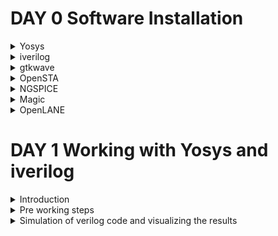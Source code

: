 # DAY 0 Software Installation
<details>
    <summary>
Yosys  
        </summary>
I installed Yosys using the following commands:  

```
$ git clone https://github.com/YosysHQ/yosys.git  
$ cd yosys-master   
$ sudo apt install make (If make is not installed please install it)   
$ sudo apt-get install build-essential clang bison flex \  
    libreadline-dev gawk tcl-dev libffi-dev git \  
    graphviz xdot pkg-config python3 libboost-system-dev \  
    libboost-python-dev libboost-filesystem-dev zlib1g-dev  
$ make config-gcc  
$ make   
$ sudo make install
```
Below is the screenshot showing successfull launch  
![Screenshot from 2023-08-01 16-03-00](https://github.com/NharikaVulchi/IIITB_ASIC_MT513/assets/83216569/fb581d7c-6b2c-46b2-bdbf-7c7918120f3d)
</details>
<details>
    <summary>
iverilog  
    </summary>
verilog is installed using the following command 

    
```
$ sudo apt-get install iverilog
```
Screenshot of successfull installation
![Screenshot from 2023-08-01 16-03-21](https://github.com/NharikaVulchi/IIITB_ASIC_MT513/assets/83216569/b8d04ceb-79a9-4d3a-aa28-5dad568500a9)
</details>
<details>
    <summary>
gtkwave
    </summary>
installation steps

    
```
$ sudo apt-get install gtkwave
```
![Screenshot from 2023-08-01 16-03-35](https://github.com/NharikaVulchi/IIITB_ASIC_MT513/assets/83216569/ae5859fc-87db-4f9d-948b-a1a20f28ed24)
![Screenshot from 2023-08-01 16-03-49](https://github.com/NharikaVulchi/IIITB_ASIC_MT513/assets/83216569/2e1bbbfd-b976-45f4-b460-92bc185b882e)

</details>

<details>
    <summary>
        OpenSTA
    </summary>
Install the dependencies using the following command:

    
```
$ sudo apt-get install cmake clang gcc tcl swig bison flex 
```   
Install OpenSTA using the below code:

```
$ git clone https://github.com/The-OpenROAD-Project/OpenSTA.git
$cd OpenSTA
$mkdir build
$cd build
$cmake ..
$make
```
Screenshot showing successful installation
![Screenshot from 2023-08-03 19-29-33](https://github.com/NharikaVulchi/IIITB_ASIC_MT513/assets/83216569/40c8e64b-f50a-4946-9738-fd40501accd8)
</details> 
<details>
    <summary>
        NGSPICE
    </summary>
Dowmload the tarball from https://sourceforge.net/projects/ngspice/files/ and use the following code to unpack and install ngspice:

```
$ tar -zxvf ngspice-40.tar.gz
$ cd ngspice-40
$ mkdir release
$ cd release
$ ../configure  --with-x --with-readline=yes --disable-debug
$ make
$ sudo make install
```
Screenshot showing successful installation:


![Screenshot from 2023-08-03 19-20-49](https://github.com/NharikaVulchi/IIITB_ASIC_MT513/assets/83216569/a56e723d-878b-444f-82c8-a7a63dd2a615)
</details>
<details>
    <summary>
        Magic
    </summary>

Install magic using the following code snippet:
```
$sudo apt-get install m4
$sudo apt-get install tcsh
$sudo apt-get install csh
$sudo apt-get install libx11-dev
$sudo apt-get install tcl-dev tk-dev
$sudo apt-get install libcairo2-dev
$sudo apt-get install mesa-common-dev libglu1-mesa-dev
$sudo apt-get install libncurses-dev
$git clone https://github.com/RTimothyEdwards/magic
$cd magic
$./configure
$make
$make install
```
Screenshot of installation:
![Screenshot from 2023-08-03 20-23-37](https://github.com/NharikaVulchi/IIITB_ASIC_MT513/assets/83216569/c6b967d1-5b7e-4814-abf3-13fae2b6fa81)

</details>

<details>
    <summary>
        OpenLANE
    </summary>


Pre-installation steps:
```
$sudo apt-get update
$sudo apt-get upgrade
$sudo apt install -y build-essential python3 python3-venv python3-pip make git
```

Docker Installation:
```
$sudo apt install apt-transport-https ca-certificates curl software-properties-commoncurl -fsSL https://download.docker.com/linux/ubuntu/gpg | sudo gpg --dearmor -o /usr/share/keyrings/docker-archive-keyring.gpg

$echo "deb [arch=amd64 signed-by=/usr/share/keyrings/docker-archive-keyring.gpg] https://download.docker.com/linux/ubuntu $(lsb_release -cs) stable" | sudo tee /etc/apt/sources.list.d/docker.list > /dev/null

$sudo apt update
$sudo apt install docker-ce docker-ce-cli containerd.io
$sudo docker run hello-world

$sudo groupadd docker
$sudo usermod -aG docker $USER
$sudo reboot
```
After system reboot, check for installation using:
```
$sudo docker run hello-world
```

Steps to install PDKs and Tools:
```
$cd $HOME
$git clone https://github.com/The-OpenROAD-Project/OpenLane
$cd OpenLane



$make
$make test
```
</details>



# DAY 1 Working with Yosys and iverilog
<details>
    <summary>
        Introduction
    </summary>
Iverilog is a Verilog simulation and synthesis tool, enabling digital design verification. GTKWave is a waveform viewer for analyzing simulation results. Yosys is a synthesis tool that converts Verilog designs into gate-level representations, facilitating hardware synthesis. Simulation of a 2x1 MUX is shown in this section using iverilog and gtkwave, design is further synthesized using yosys and a gate level representation of MUX is viewed.
</details>

<details>
    <summary>
        Pre working steps
    </summary>
    Clone to the github repository https://github.com/kunalg123/sky130RTLDesignAndSynthesisWorkshop.git using the following command

    
    ```
    $git clone https://github.com/kunalg123/sky130RTLDesignAndSynthesisWorkshop.git
    ```

    
This will install all the necessary code files and libraries into your system which are used for the synthesis and generation.
</details>

<details>
    <summary>
        Simulation of verilog code and visualizing the results
    </summary>
    Use the folllowing commands to load the file "good_mux.v" into iverilog and dump the vcd file to gtkwave 

    
    ```
    $iverilog good_mux.v tb_good_mux.v
    $./a.out
    $gtkwave tb_good_mux.vcd
    ```
    The output of 2x1 MUX is visualised in gtkwave window as shown below:
    


</details>
